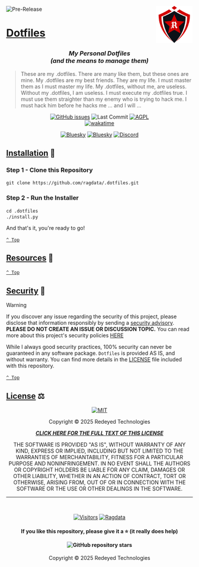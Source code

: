 <a name="top" href="https://github.com/ragdata" target="_blank"><img height="100" align="right" src="https://raw.githubusercontent.com/Ragdata/media/master/logo/Ragdata-64.svg" alt="Dotfiles" /></a>

<!-- [![Codacy grade][codacy-grade]][codacy-repo] -->
![Pre-Release][pre-release]
<!-- [![Version][version-badge]][release] -->

<h1>

[Dotfiles][release]

</h1>

<div align="center">

### _My Personal Dotfiles<br>(and the means to manage them)_

</div>

> These are my .dotfiles. There are many like them, but these ones are mine. My .dotfiles are my best friends. They are my life. I must master them as I must master my life. My .dotfiles, without me, are useless. Without my .dotfiles, I am useless. I must execute my .dotfiles true. I must use them straighter than my enemy who is trying to hack me. I must hack him before he hacks me ... and I will ...

<div align="center">

[![GitHub issues][issues-badge]][issues]
![Last Commit][last-commit]
[![AGPL][license-badge]][mit-license]
<br />
[![wakatime][wakatime-badge]][wakatime-repo]

</div>

<div align="center">

<a href="https://bsky.app/profile/aever.au" target="_blank"><img alt="Bluesky" src="https://img.shields.io/badge/Bluesky-0085ff?style=flat-square&logo=bluesky&logoColor=white" /></a>
<a href="mailto:github.discharge208@passfwd.com" target="_blank"><img alt="Bluesky" src="https://img.shields.io/badge/Email-00B4F0?style=flat-square&logo=maildotru&logoColor=white" /></a>
<a href="https://discord.com/users/146165361333633024" target="_blank"><img alt="Discord" src="https://img.shields.io/badge/Discord-5865f2?style=flat-square&logo=discord&logoColor=white" /></a>

</div>

## [Installation](#top) 📂

### Step 1 - Clone this Repository

```shell
git clone https://github.com/ragdata/.dotfiles.git
```

### Step 2 - Run the Installer

```shell
cd .dotfiles
./install.py
```
And that's it, you're ready to go!

[`^ Top`](#top)

## [Resources](#top) 📖

[`^ Top`](#top)

## [Security](#top) 🔐

> [!warning]
>If you discover any issue regarding the security of this project, please disclose that information responsibly by sending a [security advisory][advisory].  **PLEASE DO NOT CREATE AN ISSUE OR DISCUSSION TOPIC.**  You can read more about this project's security policies [HERE][security]

While I always good security practices, 100% security can never be guaranteed in any software package.  `Dotfiles` is provided AS IS, and without warranty.  You can find more details in the [LICENSE](LICENSE) file included with this repository.

[`^ Top`](#top)

## [License](#top) ⚖️

<div align="center">

[![MIT][license-badge]][mit-license]

Copyright © 2025 Redeyed Technologies

[_**CLICK HERE FOR THE FULL TEXT OF THIS LICENSE**_][mit-license]

THE SOFTWARE IS PROVIDED "AS IS", WITHOUT WARRANTY OF ANY KIND, EXPRESS OR IMPLIED, INCLUDING BUT NOT LIMITED TO THE WARRANTIES OF MERCHANTABILITY, FITNESS FOR A PARTICULAR PURPOSE AND NONINFRINGEMENT. IN NO EVENT SHALL THE AUTHORS OR COPYRIGHT HOLDERS BE LIABLE FOR ANY CLAIM, DAMAGES OR OTHER LIABILITY, WHETHER IN AN ACTION OF CONTRACT, TORT OR OTHERWISE, ARISING FROM, OUT OF OR IN CONNECTION WITH THE SOFTWARE OR THE USE OR OTHER DEALINGS IN THE SOFTWARE.

****
&nbsp;

<a href="https://visitorbadge.io/status?path=https%3A%2F%2Fgithub.com%2Fragdata%2F.dotfiles" target="_blank"><img alt="Visitors" src="https://api.visitorbadge.io/api/combined?path=https%3A%2F%2Fgithub.com%2Fragdata%2F.dotfiles&countColor=%23d20000" /></a>
<a href="https://github.com/Ragdata" target="_blank"><img alt="Ragdata" src="https://img.shields.io/badge/-Made_With_☕_By_Ragdata-D20000?style=for-the-badge" /></a>

<h4>

If you like this repository, please give it a ⭐ (it really does help)

<img alt="GitHub repository stars" src="https://img.shields.io/github/stars/ragdata/.dotfiles?style=social">

</h4>

Copyright &copy; 2025 Redeyed Technologies
</div>

[//]: # (############################################################)

[release]: https://github.com/ragdata/.dotfiles/releases/tag/0.1.0
<!-- [gh-pages]: https://ragdata.github.io/.dotfiles/
[repo]: https://github.com/ragdata/.dotfiles -->

[pre-release]: https://img.shields.io/badge/Status-Pre--Release-d20000?labelColor=31383f
[issues-badge]: https://img.shields.io/github/issues-raw/ragdata/.dotfiles?style=for-the-badge&logo=github
[license-badge]: https://img.shields.io/badge/License-MIT-gold?style=for-the-badge
[last-commit]: https://img.shields.io/github/last-commit/ragdata/.dotfiles/master?style=for-the-badge
<!-- [version-badge]: https://img.shields.io/badge/dynamic/yaml?url=https%3A%2F%2Fraw.githubusercontent.com%2Fragdata%2F.dotfiles%2Fmaster%2F.releaserc&query=%24.version&prefix=v&label=Version&labelColor=31383f&color=cd4800 -->

[issues]: https://github.com/ragdata/.dotfiles/issues
[mit-license]: https://choosealicense.com/licenses/mit/

[wakatime-badge]: https://wakatime.com/badge/user/7e04d9d4-3a44-495e-b622-69fdbafd036c/project/57b4a67e-9f5a-412d-996d-80dfb185c607.svg?style=for-the-badge
[wakatime-repo]: https://wakatime.com/badge/user/7e04d9d4-3a44-495e-b622-69fdbafd036c/project/57b4a67e-9f5a-412d-996d-80dfb185c607

[advisory]: https://github.com/ragdata/.dotfiles/security/advisories/new
[security]: https://github.com/ragdata/.dotfiles/security/policy

<!-- [all-contributors]: https://allcontributors.org
[contributing]: https://github.com/ragdata/.github/blob/master/.github/CONTRIBUTING.md -->

<!-- [ragdata-repo]: https://github.com/Ragdata -->
